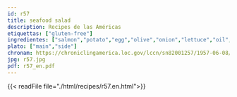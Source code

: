 ```yaml
---
id: r57
title: seafood salad
description: Recipes de las Américas
etiquettas: ["gluten-free"]
ingredientes: ["salmon","potato","egg","olive","onion","lettuce","oil","salt","lemon juice","tomato"]
plato: ["main","side"]
chronam: https://chroniclingamerica.loc.gov/lccn/sn82001257/1957-06-08/ed-1/seq-5/
jpg: r57.jpg
pdf: r57_en.pdf
---
```


{{< readFile file="./html/recipes/r57.en.html">}}